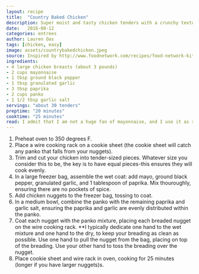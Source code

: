 ```yaml
---
layout: recipe
title:  "Country Baked Chicken"
description: Super moist and tasty chicken tenders with a crunchy texture.
date:   2016-08-12
categories: entrees
author: Lauren Oas
tags: [chicken, easy]
image: assets/countrybakedchicken.jpeg
source: Inspired by http://www.foodnetwork.com/recipes/food-network-kitchens/oven-fried-chicken-recipe.html
ingredients:
- 4 large chicken breasts (about 3 pounds)
- 2 cups mayonnaise
- 1 tbsp ground black pepper
- 1 tbsp granulated garlic
- 3 tbsp paprika
- 2 cups panko
- 1 1/2 tbsp garlic salt
servings: "about 30 tenders"
preptime: "20 minutes"
cooktime: "25 minutes"
read: I admit that I am not a huge fan of mayonnaise, and I use it as sparingly as possible-but the mayo coat makes this chicken SO JUICY. As with all tenders, the key is get equal-sized tenders, to ensure they cook evenly. If your tenders aren't equal size/thickness, you will likely have both undercooked and overcooked/dry tenders-seriously detracting from your delicious meal. The spice is great, and it's a pretty easy tender to assemble. Give it a try, you won't regret it!
---
```

1. Preheat oven to 350 degrees F.
2. Place a wire cooking rack on a cookie sheet (the cookie sheet will catch any panko that falls from your nuggets).
3. Trim and cut your chicken into tender-sized pieces. Whatever size you consider this to be, the key is to have equal pieces-this ensures they will cook evenly.
4. In a large freezer bag, assemble the wet coat: add mayo, ground black pepper, granulated garlic, and 1 tablespoon of paprika. Mix thouroughly, ensuring there are no pockets of spice.
5. Add chicken nuggets to the freezer bag, tossing to coat.
6. In a medium bowl, combine the panko with the remaining paprika and garlic salt, ensuring the paprika and garlic are evenly distributed within the panko.
7. Coat each nugget with the panko mixture, placing each breaded nugget on the wire cooking rack. **I typically dedicate one hand to the wet mixture and one hand to the dry, to keep your breading as clean as possible. Use one hand to pull the nugget from the bag, placing on top of the breading. Use your other hand to toss the breading over the nugget.
9. Place cookie sheet and wire rack in oven, cooking for 25 minutes (longer if you have larger nuggets)s.